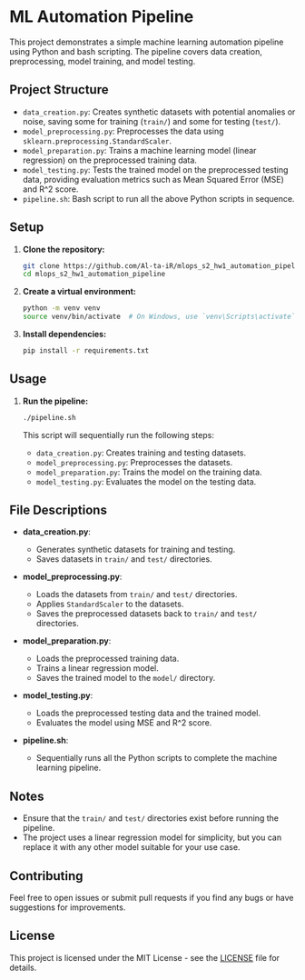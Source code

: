 # ML Automation Pipeline

This project demonstrates a simple machine learning automation pipeline using Python and bash scripting. The pipeline covers data creation, preprocessing, model training, and model testing.

## Project Structure

- `data_creation.py`: Creates synthetic datasets with potential anomalies or noise, saving some for training (`train/`) and some for testing (`test/`).
- `model_preprocessing.py`: Preprocesses the data using `sklearn.preprocessing.StandardScaler`.
- `model_preparation.py`: Trains a machine learning model (linear regression) on the preprocessed training data.
- `model_testing.py`: Tests the trained model on the preprocessed testing data, providing evaluation metrics such as Mean Squared Error (MSE) and R^2 score.
- `pipeline.sh`: Bash script to run all the above Python scripts in sequence.

## Setup

1. **Clone the repository:**
    ```bash
    git clone https://github.com/Al-ta-iR/mlops_s2_hw1_automation_pipeline.git
    cd mlops_s2_hw1_automation_pipeline
    ```

2. **Create a virtual environment:**
    ```bash
    python -m venv venv
    source venv/bin/activate  # On Windows, use `venv\Scripts\activate`
    ```

3. **Install dependencies:**
    ```bash
    pip install -r requirements.txt
    ```

## Usage

1. **Run the pipeline:**
    ```bash
    ./pipeline.sh
    ```

   This script will sequentially run the following steps:
   - `data_creation.py`: Creates training and testing datasets.
   - `model_preprocessing.py`: Preprocesses the datasets.
   - `model_preparation.py`: Trains the model on the training data.
   - `model_testing.py`: Evaluates the model on the testing data.

## File Descriptions

- **data_creation.py**:
    - Generates synthetic datasets for training and testing.
    - Saves datasets in `train/` and `test/` directories.

- **model_preprocessing.py**:
    - Loads the datasets from `train/` and `test/` directories.
    - Applies `StandardScaler` to the datasets.
    - Saves the preprocessed datasets back to `train/` and `test/` directories.

- **model_preparation.py**:
    - Loads the preprocessed training data.
    - Trains a linear regression model.
    - Saves the trained model to the `model/` directory.

- **model_testing.py**:
    - Loads the preprocessed testing data and the trained model.
    - Evaluates the model using MSE and R^2 score.

- **pipeline.sh**:
    - Sequentially runs all the Python scripts to complete the machine learning pipeline.

## Notes

- Ensure that the `train/` and `test/` directories exist before running the pipeline.
- The project uses a linear regression model for simplicity, but you can replace it with any other model suitable for your use case.

## Contributing

Feel free to open issues or submit pull requests if you find any bugs or have suggestions for improvements.

## License

This project is licensed under the MIT License - see the [LICENSE](LICENSE) file for details.
